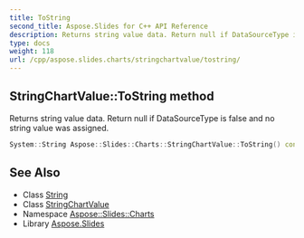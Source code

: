 ```yaml
---
title: ToString
second_title: Aspose.Slides for C++ API Reference
description: Returns string value data. Return null if DataSourceType is false and no string value was assigned.
type: docs
weight: 118
url: /cpp/aspose.slides.charts/stringchartvalue/tostring/
---
```

## StringChartValue::ToString method


Returns string value data. Return null if DataSourceType is false and no string value was assigned.

```cpp
System::String Aspose::Slides::Charts::StringChartValue::ToString() const override
```

## See Also

* Class [String](../../../system/string/)
* Class [StringChartValue](../)
* Namespace [Aspose::Slides::Charts](../../)
* Library [Aspose.Slides](../../../)
